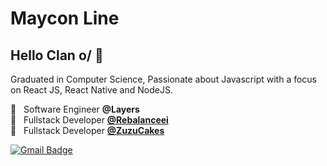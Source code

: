 
<!--<img width="auto" src="https://github.com/tgmarinho/tgmarinho/blob/master/banner.png">-->

# Maycon Line

## Hello Clan o/ 👋
Graduated in Computer Science, Passionate about Javascript with a focus on React JS, React Native and NodeJS.


 :rocket:  &nbsp; Software Engineer **@Layers**
 <br/> 📱 &nbsp;  Fullstack Developer [**@Rebalanceei**](https://play.google.com/store/apps/details?id=com.rebalanceei)
  <br/> 🎂 &nbsp; Fullstack Developer [**@ZuzuCakes**](https://zuzucakes.netlify.app/)
 
[![Gmail Badge](https://img.shields.io/badge/-mayconline.ti@gmail.com-c14438?style=flat-square&logo=Gmail&logoColor=white&link=mailto:mayconline.ti@gmail.com)](mailto:mayconline.ti@gmail.com)
